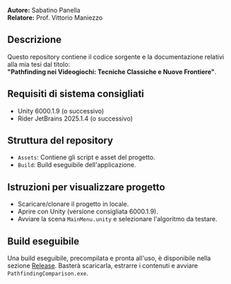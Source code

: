 **Autore:** Sabatino Panella  
**Relatore:** Prof. Vittorio Maniezzo

## Descrizione
Questo repository contiene il codice sorgente e la documentazione relativi alla mia tesi dal titolo:  
**"Pathfinding nei Videogiochi: Tecniche Classiche e Nuove Frontiere"**.

## Requisiti di sistema consigliati
- Unity 6000.1.9 (o successivo)
- Rider JetBrains 2025.1.4 (o successivo)

## Struttura del repository
- `Assets`: Contiene gli script e asset del progetto.
- `Build`: Build eseguibile dell'applicazione.

## Istruzioni per visualizzare progetto
- Scaricare/clonare il progetto in locale.
- Aprire con Unity (versione consigliata 6000.1.9).
- Avviare la scena `MainMenu.unity` e selezionare l'algoritmo da testare.

## Build eseguibile
Una build eseguibile, precompilata e pronta all'uso, è disponibile nella sezione [Release](https://github.com/SabbaPanella/Tesi-Pathfinding-Unity/releases/latest).
Basterà scaricarla, estrarre i contenuti e avviare `PathfindingComparison.exe`.
